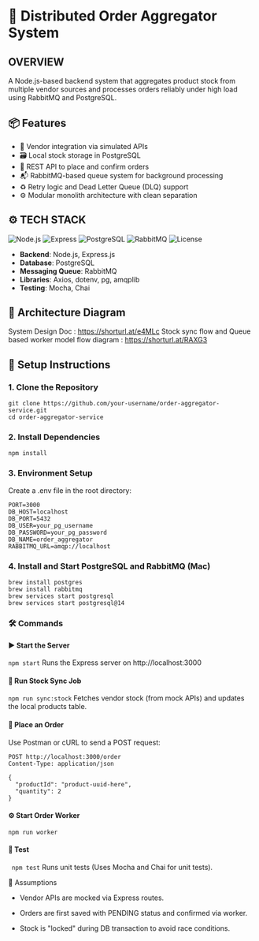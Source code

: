 # 🛒 Distributed Order Aggregator System

## OVERVIEW
A Node.js-based backend system that aggregates product stock from multiple vendor sources and processes orders reliably under high load using RabbitMQ and PostgreSQL.

## 📦 Features

- 🔗 Vendor integration via simulated APIs
- 🗃️ Local stock storage in PostgreSQL
- 🛒 REST API to place and confirm orders
- 📬 RabbitMQ-based queue system for background processing
- ♻️ Retry logic and Dead Letter Queue (DLQ) support
- ⚙️ Modular monolith architecture with clean separation

## ⚙️ TECH STACK

![Node.js](https://img.shields.io/badge/nodejs-18.x-green)
![Express](https://img.shields.io/badge/express.js-lightgrey)
![PostgreSQL](https://img.shields.io/badge/PostgreSQL-14-blue)
![RabbitMQ](https://img.shields.io/badge/RabbitMQ-queue-orange)
![License](https://img.shields.io/badge/license-MIT-brightgreen)
- **Backend**: Node.js, Express.js
- **Database**: PostgreSQL
- **Messaging Queue**: RabbitMQ
- **Libraries**: Axios, dotenv, pg, amqplib
- **Testing**: Mocha, Chai

## 🧠 Architecture Diagram

System Design Doc : https://shorturl.at/e4MLc
Stock sync flow and Queue based worker model flow diagram : https://shorturl.at/RAXG3

## 🚀 Setup Instructions

### 1. Clone the Repository
```
git clone https://github.com/your-username/order-aggregator-service.git
cd order-aggregator-service
```

### 2. Install Dependencies
``` npm install ```

### 3. Environment Setup
Create a .env file in the root directory:
```
PORT=3000
DB_HOST=localhost
DB_PORT=5432
DB_USER=your_pg_username
DB_PASSWORD=your_pg_password
DB_NAME=order_aggregator
RABBITMQ_URL=amqp://localhost
```

### 4. Install and Start PostgreSQL and RabbitMQ (Mac)
```
brew install postgres
brew install rabbitmq
brew services start postgresql
brew services start postgresql@14
```

### 🛠️ Commands
#### ▶️ Start the Server
``` npm start ```
Runs the Express server on http://localhost:3000 

#### 🔄 Run Stock Sync Job
``` npm run sync:stock ```
Fetches vendor stock (from mock APIs) and updates the local products table.

#### 🛒 Place an Order
Use Postman or cURL to send a POST request:
```
POST http://localhost:3000/order
Content-Type: application/json

{
  "productId": "product-uuid-here",
  "quantity": 2
}
```
#### ⚙️ Start Order Worker
``` npm run worker ```

#### 🧪 Test
``` npm test```
Runs unit tests (Uses Mocha and Chai for unit tests).

📝 Assumptions
- Vendor APIs are mocked via Express routes.

- Orders are first saved with PENDING status and confirmed via worker.

- Stock is "locked" during DB transaction to avoid race conditions.

